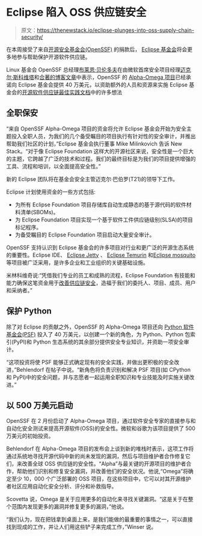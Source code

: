 # Eclipse 陷入 OSS 供应链安全

> 原文：<https://thenewstack.io/eclipse-plunges-into-oss-supply-chain-security/>

在本周接受了来自[开源安全基金会(OpenSSF)](https://openssf.org/) 的捐款后， [Eclipse 基金会](https://www.eclipse.org/org/)将会更多地参与帮助保护开源软件供应链。

Linux 基金会 OpenSSF 总经理[布莱恩·贝伦多夫](https://www.linkedin.com/in/brianbehlendorf/)在由微软首席安全项目经理[迈克尔·斯科维塔](https://www.linkedin.com/in/scovetta/)和[合著的](https://www.linkedin.com/in/michaelw/)[博客文章](https://openssf.org/blog/2022/06/20/openssf-funds-python-and-eclipse-foundations-and-acquires-sos-dev-through-alpha-omega-project/)中表示，OpenSSF 的 [Alpha-Omega 项目](https://openssf.org/community/alpha-omega/)已经承诺向 Eclipse 基金会提供 40 万美元，以资助额外的人员和资源来实施 Eclipse 基金会的[开源软件供应链最佳实践文档](https://github.com/eclipse-cbi/best-practices/blob/main/software-supply-chain/osssc-best-practices.md)中的许多想法

## 全职保安

“来自 OpenSSF Alpha-Omega 项目的资金将允许 Eclipse 基金会开始为安全主题投入全职人员，为我们的几个备受瞩目的项目执行有针对性的安全审计，并推出帮助我们社区的计划，”Eclipse 基金会执行董事 Mike Milinkovich 告诉 New Stack。“对于像 Eclipse Foundation 这样大的开源社区来说，安全性是一个巨大的主题，它跨越了广泛的技术和过程。我们的最终目标是为我们的项目提供增强的工具、流程和培训，以全面提高安全性。”

新的 Eclipse 团队将在基金会安全主管迈克尔·巴伯罗(T21)的领导下工作。

Eclipse 计划使用资金的一些方式包括:

*   为所有 Eclipse Foundation 项目存储库自动生成静态的基于源代码的软件材料清单(SBOMs)。
*   为 Eclipse Foundation 项目实现一个基于软件工件供应链级别(SLSA)的项目标记程序。
*   为备受瞩目的 Eclipse Foundation 项目启动大量安全审计。

OpenSSF 支持认识到 Eclipse 基金会的许多项目对行业和更广泛的开源生态系统的重要性。Eclipse IDE、 [Eclipse Jetty](https://www.eclipse.org/jetty/) 、 [Eclipse Temurin](https://projects.eclipse.org/projects/adoptium.temurin) 和[Eclipse mosquito](https://mosquitto.org/)等项目被广泛采用，是许多企业和工业组织的关键基础设施。

米林科维奇说:“凭借我们专业的员工和成熟的流程，Eclipse Foundation 有技能和能力确保这笔资金用于[改善供应链安全](https://blogs.eclipse.org/post/mike-milinkovich/open-source-security-eclipse-foundation)，造福于我们的委托人、项目、成员、用户和采纳者。”

## 保护 Python

除了对 Eclipse 的贡献之外，OpenSSF 的 Alpha-Omega 项目还向 [Python 软件基金会(PSF)](https://www.python.org/psf/) 投入了 40 万美元，以创建一个新的角色，为 Python、Python 包索引(PyPI)和 Python 生态系统的其余部分提供安全专业知识，并资助一项安全审计。

“这项投资将使 PSF 能够正式确定现有的安全实践，并做出更积极的安全改进，”Behlendorf 在帖子中说。“新角色将负责识别和解决 PSF 项目(如 CPython 和 PyPI)中的安全问题，并与志愿者一起运用全职知识和专业技能及时实施关键改进。”

## 以 500 万美元启动

OpenSSF 在 2 月份启动了 Alpha-Omega 项目，通过软件安全专家的直接参与和自动化安全测试来提高开源软件(OSS)的安全性。微软和谷歌为该项目提供了 500 万美元的初始投资。

Behlendorf 在 Alpha-Omega 项目的发布会上谈到新的堆栈时表示，这项工作将通过系统地寻找开源代码中新的尚未发现的漏洞，然后与项目维护者合作修复它们，来改善全球 OSS 供应链的安全性。“Alpha”与最关键的开源项目的维护者合作，帮助他们识别和修复安全漏洞，并改善他们的安全状况。他说,“Omega”将确定至少 10，000 个广泛部署的 OSS 项目，在这些项目中，它可以对其开源维护者社区应用自动化安全分析、评分和补救指导。

Scovetta 说，Omega 是关于应用更多的自动化来寻找关键漏洞。“这是关于在整个范围内发现更多的漏洞并修复更多的漏洞，”他说。

“我们认为，现在把钱拿到桌面上来，是我们能做的最重要的事情之一，可以直接找到现成的工作，并让人们用这些铲子来完成工作，”Winser 说。

<svg xmlns:xlink="http://www.w3.org/1999/xlink" viewBox="0 0 68 31" version="1.1"><title>Group</title> <desc>Created with Sketch.</desc></svg>
